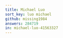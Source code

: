 ```yaml
---
title: Michael Luo
sort_key: luo michael
github: missing1984
answers: 284719
in: michael-luo-41563327
---
```

